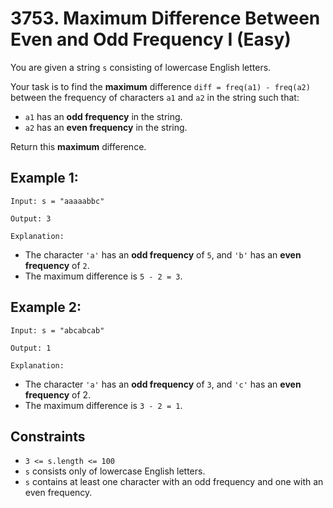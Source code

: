 # 3753. Maximum Difference Between Even and Odd Frequency I (Easy)

You are given a string `s` consisting of lowercase English letters.

Your task is to find the **maximum** difference `diff = freq(a1) - freq(a2)`
between the frequency of characters `a1` and `a2` in the string such that:

  * `a1` has an **odd frequency** in the string.
  * `a2` has an **even frequency** in the string.

Return this **maximum** difference.

## Example 1:

    Input: s = "aaaaabbc"

    Output: 3

    Explanation:

  * The character `'a'` has an **odd frequency** of `5`, and `'b'` has an **even frequency** of `2`.
  * The maximum difference is `5 - 2 = 3`.

## Example 2:

    Input: s = "abcabcab"

    Output: 1

    Explanation:

  * The character `'a'` has an **odd frequency** of `3`, and `'c'` has an **even frequency** of 2.
  * The maximum difference is `3 - 2 = 1`.

## Constraints

  * `3 <= s.length <= 100`
  * `s` consists only of lowercase English letters.
  * `s` contains at least one character with an odd frequency and one with an even frequency.
